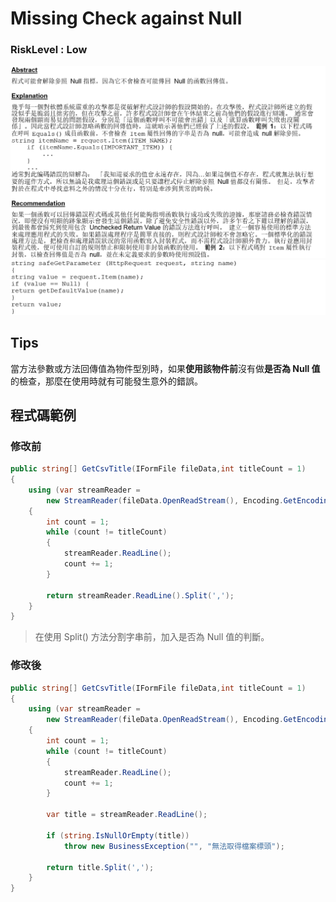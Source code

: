 # Missing Check against Null

### RiskLevel : Low

![Missing_Check_against_Null_1](/Fortify/Low/Missing_Check_against_Null/Missing_Check_against_Null_1.png "Missing_Check_against_Null")
![Missing_Check_against_Null_2](/Fortify/Low/Missing_Check_against_Null/Missing_Check_against_Null_2.png "Missing_Check_against_Null")

## Tips
當方法參數或方法回傳值為物件型別時，如果**使用該物件前**沒有做**是否為 Null 值**的檢查，那麼在使用時就有可能發生意外的錯誤。

## 程式碼範例

### 修改前

``` C#
public string[] GetCsvTitle(IFormFile fileData,int titleCount = 1)
{
    using (var streamReader =
        new StreamReader(fileData.OpenReadStream(), Encoding.GetEncoding(950), true))
    {
        int count = 1;
        while (count != titleCount)
        {
            streamReader.ReadLine();
            count += 1;
        }

        return streamReader.ReadLine().Split(',');
    }
}
```

> 在使用 Split() 方法分割字串前，加入是否為 Null 值的判斷。

### 修改後

```C#
public string[] GetCsvTitle(IFormFile fileData,int titleCount = 1)
{
    using (var streamReader =
        new StreamReader(fileData.OpenReadStream(), Encoding.GetEncoding(950), true))
    {
        int count = 1;
        while (count != titleCount)
        {
            streamReader.ReadLine();
            count += 1;
        }

        var title = streamReader.ReadLine();

        if (string.IsNullOrEmpty(title))
            throw new BusinessException("", "無法取得檔案標頭");

        return title.Split(',');
    }
}
```